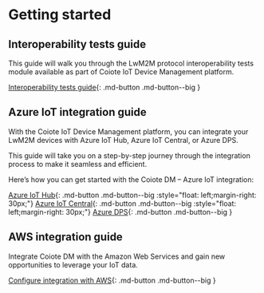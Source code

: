 # Getting started

## Interoperability tests guide

This guide will walk you through the LwM2M protocol interoperability tests module available as part of Coiote IoT Device Management platform.

[Interoperability tests guide](Interoperability_tests_guide/Overview.md){: .md-button .md-button--big }

## Azure IoT integration guide

With the Coiote IoT Device Management platform, you can integrate your LwM2M devices with Azure IoT Hub, Azure IoT Central, or Azure DPS.

This guide will take you on a step-by-step journey through the integration process to make it seamless and efficient.

Here’s how you can get started with the Coiote DM – Azure IoT integration:

[Azure IoT Hub](/Azure_IoT_Integration_Guide/Azure_IoT_Hub_integration/Configure_Azure_IoT_Hub_integration/){: .md-button .md-button--big :style="float: left;margin-right: 30px;"} [Azure IoT Central](/Azure_IoT_Integration_Guide/Azure_IoT_Central_integration/Configure_Azure_IoT_Central_integration/){: .md-button .md-button--big :style="float: left;margin-right: 30px;"} [Azure DPS](/Azure_IoT_Integration_Guide/Azure_IoT_DPS_integration/Configuring_Azure_IoT_DPS_integration_extension/){: .md-button .md-button--big }

## AWS integration guide

Integrate Coiote DM with the Amazon Web Services and gain new opportunities to leverage your IoT data.

[Configure integration with AWS](AWS_Integration_Guide/Configuring_AWS_integration.md){: .md-button .md-button--big }

